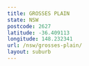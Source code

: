 ```yaml
---
title: GROSSES PLAIN
state: NSW
postcode: 2627
latitude: -36.409113
longitude: 148.232341
url: /nsw/grosses-plain/
layout: suburb
---
```

